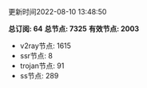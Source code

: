 更新时间2022-08-10 13:48:50

**总订阅: 64**
**总节点: 7325**
**有效节点: 2003**
- v2ray节点: 1615
- ssr节点: 8
- trojan节点: 91
- ss节点: 289
